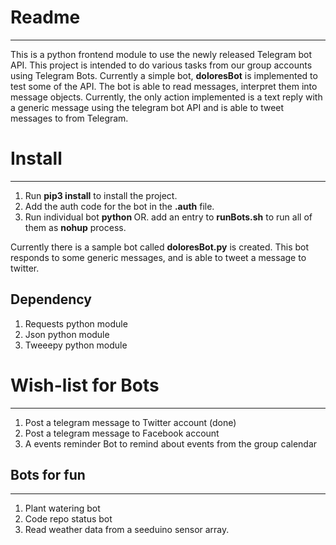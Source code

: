 # Readme
-------------

This is a python frontend module to use the newly released Telegram bot API. 
This project is intended to do various tasks from our group accounts using Telegram Bots. 
Currently a simple bot, __doloresBot__ is implemented to test some of the API. The bot is able to read messages, 
interpret them into message objects. Currently, the only action implemented is a text reply with a generic message 
using the telegram bot API and is able to tweet messages to from Telegram.
 
# Install
_________

1. Run __pip3 install__ to install the project. 
2. Add the auth code for the bot in the __<bot-name>.auth__ file.
3. Run individual bot __python <bot-name>__
OR. add an entry to __runBots.sh__ to run all of them as __nohup__ process.
 
Currently there is a sample bot called __doloresBot.py__ is created. This bot responds to some generic messages, 
and is able to tweet a message to twitter.

## Dependency
1. Requests python module
2. Json python module
3. Tweeepy python module


# Wish-list for Bots
-------------------
1. Post a telegram message to Twitter account (done)
2. Post a telegram message to Facebook account
3. A events reminder Bot to remind about events from the group calendar

## Bots for fun
----------------
1. Plant watering bot
2. Code repo status bot
3. Read weather data from a seeduino sensor array.
